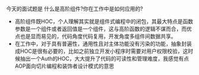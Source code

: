 今天的面试题是
什么是高阶组件?你在工作中是如何应用的?

- 高阶组件既HOC，个人理解其实就是组件式编程中的闭包，其最大特点是函数参数是一个组件或者返回值是一个组件，这与高阶函数的逻辑不谋而合，而优点也是显而易见的，代码角度代码复用，开发角度多组件间数据共享。
- 在工作中，对于具有普遍性，通用性且对主体功能没有污染的功能，抽象封装成HOC是很有必要的，比如之前独立开发小程序时需要对用户权限校验，这时候抽出一个Auth的HOC，大大提升了代码的可读性和管理难度，我感觉有点AOP面向切片编程和装饰者设计模式的意思

